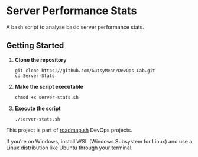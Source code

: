 # Server Performance Stats
A bash script to analyse basic server performance stats.  

## Getting Started
1. **Clone the repository**
    ```
    git clone https://github.com/GutsyMean/DevOps-Lab.git
    cd Server-Stats
    ```

2. **Make the script executable**
    ```
    chmod +x server-stats.sh
    ```
3. **Execute the script**  
    ```
    ./server-stats.sh
    ```
This project is part of [roadmap.sh](https://roadmap.sh/projects/server-stats) DevOps projects.

If you're on Windows, install WSL (Windows Subsystem for Linux) and use a Linux distribution like Ubuntu through your terminal.

